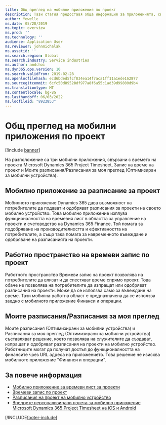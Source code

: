 ```yaml
---
title: Общ преглед на мобилни приложения по проект
description: Тази статия предоставя обща информация за приложенията, свързани с времето на проекта, за Microsoft Dynamics 365 Project Timesheet, Запис за време на проекта и Моите времеви листове/Времеви листове, които са налични на мобилно устройство.
author: Yowelle
ms.date: 05/28/2019
ms.topic: overview
ms.prod: ''
ms.technology: ''
audience: Application User
ms.reviewer: johnmichalak
ms.assetid: ''
ms.search.region: Global
ms.search.industry: Service industries
ms.author: andchoi
ms.dyn365.ops.version: 10
ms.search.validFrom: 2019-02-28
ms.openlocfilehash: ecd6bded5fcf834ea14f7aca1ff11a1ede162877
ms.sourcegitcommit: 6cfc50d89528df977a8f6a55c1ad39d99800d9b4
ms.translationtype: MT
ms.contentlocale: bg-BG
ms.lasthandoff: 06/03/2022
ms.locfileid: "8922853"
---
```

# <a name="project-mobile-applications-overview"></a>Общ преглед на мобилни приложения по проект

[!include [banner](../includes/banner.md)]

На разположение са три мобилни приложения, свързани с времето на проекта Microsoft Dynamics 365 Project Timesheet, Запис на време на проект и Моите разписания/Разписания за моя преглед (Оптимизиран за мобилни устройства).

## <a name="project-timesheet-mobile-app"></a>Мобилно приложение за разписание за проект

Мобилното приложение Dynamics 365 дава възможност на потребителите да подават и одобряват разписания за проекти на своето мобилно устройство. Това мобилно приложение изплува функционалността на времевия лист в областта за управление на проекти и счетоводство на Dynamics 365 Finance. Той помага за подобряване на производителността и ефективността на потребителите, а също така помага за навременното въвеждане и одобряване на разписанията на проекти.

## <a name="project-time-entry-workspace"></a>Работно пространство на времеви запис по проект

Работното пространство Времеви запис на проект позволява на потребителите да влизат и да спестяват време спрямо проект. Това обаче не позволява на потребителите да изпращат или одобряват разписания на проекти. Може да се използва само за въвеждане на време. Тази мобилна работна област е предназначена да се използва заедно с мобилното приложение Финанси и операции.

## <a name="my-timesheetstimesheets-for-my-review"></a>Моите разписания/Разписания за моя преглед

Моите разписания (Оптимизирани за мобилни устройства) и Разписания за моя преглед (Оптимизирани за мобилни устройства) съставляват решение, което позволява на служителите да създават, изпращат и одобряват разписания на проекти на мобилно устройство. Работниците могат да получат достъп до функционалността на финансите чрез URL адреса на приложението. Това решение не изисква мобилното приложение "Финанси и операции".

## <a name="for-more-information"></a>За повече информация

- [Мобилно приложение за времеви лист за проекти](project-timesheet.md)
- [Времеви запис по проект]( project-time-entry-mobile-workspace.md)
- [Разписания на проект на мобилно устройство](Mobile-timesheets.md)
- [Внедрете персонализирани полета за мобилно приложение Microsoft Dynamics 365 Project Timesheet на iOS и Android](custom-fields-mobile.md)


[!INCLUDE[footer-include](../includes/footer-banner.md)]